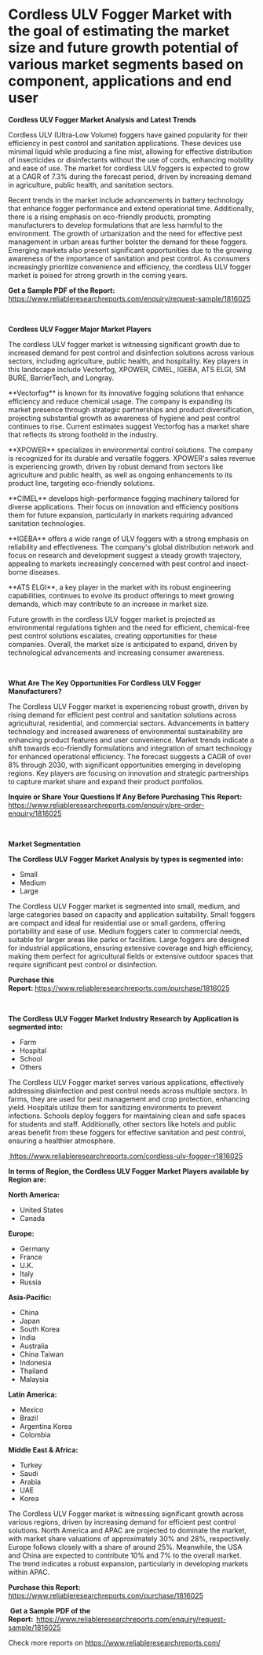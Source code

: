 <p><h1>Cordless ULV Fogger Market with the goal of estimating the market size and future growth potential of various market segments based on component, applications and end user</h1></p><p><strong>Cordless ULV Fogger Market Analysis and Latest Trends</strong></p>
<p><p>Cordless ULV (Ultra-Low Volume) foggers have gained popularity for their efficiency in pest control and sanitation applications. These devices use minimal liquid while producing a fine mist, allowing for effective distribution of insecticides or disinfectants without the use of cords, enhancing mobility and ease of use. The market for cordless ULV foggers is expected to grow at a CAGR of 7.3% during the forecast period, driven by increasing demand in agriculture, public health, and sanitation sectors.</p><p>Recent trends in the market include advancements in battery technology that enhance fogger performance and extend operational time. Additionally, there is a rising emphasis on eco-friendly products, prompting manufacturers to develop formulations that are less harmful to the environment. The growth of urbanization and the need for effective pest management in urban areas further bolster the demand for these foggers. Emerging markets also present significant opportunities due to the growing awareness of the importance of sanitation and pest control. As consumers increasingly prioritize convenience and efficiency, the cordless ULV fogger market is poised for strong growth in the coming years.</p></p>
<p><strong>Get a Sample PDF of the Report:&nbsp;</strong> <a href="https://www.reliableresearchreports.com/enquiry/request-sample/1816025?utm_campaign=2197&utm_medium=2&utm_source=Github&utm_content=ia&utm_term=19022025&utm_id=cordless-ulv-fogger">https://www.reliableresearchreports.com/enquiry/request-sample/1816025</a></p>
<p>&nbsp;</p>
<p><strong>Cordless ULV Fogger Major Market Players</strong></p>
<p><p>The cordless ULV fogger market is witnessing significant growth due to increased demand for pest control and disinfection solutions across various sectors, including agriculture, public health, and hospitality. Key players in this landscape include Vectorfog, XPOWER, CIMEL, IGEBA, ATS ELGI, SM BURE, BarrierTech, and Longray.</p><p>**Vectorfog** is known for its innovative fogging solutions that enhance efficiency and reduce chemical usage. The company is expanding its market presence through strategic partnerships and product diversification, projecting substantial growth as awareness of hygiene and pest control continues to rise. Current estimates suggest Vectorfog has a market share that reflects its strong foothold in the industry.</p><p>**XPOWER** specializes in environmental control solutions. The company is recognized for its durable and versatile foggers. XPOWER's sales revenue is experiencing growth, driven by robust demand from sectors like agriculture and public health, as well as ongoing enhancements to its product line, targeting eco-friendly solutions.</p><p>**CIMEL** develops high-performance fogging machinery tailored for diverse applications. Their focus on innovation and efficiency positions them for future expansion, particularly in markets requiring advanced sanitation technologies.</p><p>**IGEBA** offers a wide range of ULV foggers with a strong emphasis on reliability and effectiveness. The company's global distribution network and focus on research and development suggest a steady growth trajectory, appealing to markets increasingly concerned with pest control and insect-borne diseases.</p><p>**ATS ELGI**, a key player in the market with its robust engineering capabilities, continues to evolve its product offerings to meet growing demands, which may contribute to an increase in market size.</p><p>Future growth in the cordless ULV fogger market is projected as environmental regulations tighten and the need for efficient, chemical-free pest control solutions escalates, creating opportunities for these companies. Overall, the market size is anticipated to expand, driven by technological advancements and increasing consumer awareness.</p></p>
<p>&nbsp;</p>
<p><strong>What Are The Key Opportunities For Cordless ULV Fogger Manufacturers?</strong></p>
<p><p>The Cordless ULV Fogger market is experiencing robust growth, driven by rising demand for efficient pest control and sanitation solutions across agricultural, residential, and commercial sectors. Advancements in battery technology and increased awareness of environmental sustainability are enhancing product features and user convenience. Market trends indicate a shift towards eco-friendly formulations and integration of smart technology for enhanced operational efficiency. The forecast suggests a CAGR of over 8% through 2030, with significant opportunities emerging in developing regions. Key players are focusing on innovation and strategic partnerships to capture market share and expand their product portfolios.</p></p>
<p><strong>Inquire or Share Your Questions If Any Before Purchasing This Report:</strong> <a href="https://www.reliableresearchreports.com/enquiry/pre-order-enquiry/1816025?utm_campaign=2197&utm_medium=2&utm_source=Github&utm_content=ia&utm_term=19022025&utm_id=cordless-ulv-fogger">https://www.reliableresearchreports.com/enquiry/pre-order-enquiry/1816025</a></p>
<p>&nbsp;</p>
<p><strong>Market Segmentation</strong></p>
<p><strong>The Cordless ULV Fogger Market Analysis by types is segmented into:</strong></p>
<p><ul><li>Small</li><li>Medium</li><li>Large</li></ul></p>
<p><p>The Cordless ULV Fogger market is segmented into small, medium, and large categories based on capacity and application suitability. Small foggers are compact and ideal for residential use or small gardens, offering portability and ease of use. Medium foggers cater to commercial needs, suitable for larger areas like parks or facilities. Large foggers are designed for industrial applications, ensuring extensive coverage and high efficiency, making them perfect for agricultural fields or extensive outdoor spaces that require significant pest control or disinfection.</p></p>
<p><strong>Purchase this Report:&nbsp;</strong><a href="https://www.reliableresearchreports.com/purchase/1816025?utm_campaign=2197&utm_medium=2&utm_source=Github&utm_content=ia&utm_term=19022025&utm_id=cordless-ulv-fogger">https://www.reliableresearchreports.com/purchase/1816025</a></p>
<p>&nbsp;</p>
<p><strong>The Cordless ULV Fogger Market Industry Research by Application is segmented into:</strong></p>
<p><ul><li>Farm</li><li>Hospital</li><li>School</li><li>Others</li></ul></p>
<p><p>The Cordless ULV Fogger market serves various applications, effectively addressing disinfection and pest control needs across multiple sectors. In farms, they are used for pest management and crop protection, enhancing yield. Hospitals utilize them for sanitizing environments to prevent infections. Schools deploy foggers for maintaining clean and safe spaces for students and staff. Additionally, other sectors like hotels and public areas benefit from these foggers for effective sanitation and pest control, ensuring a healthier atmosphere.</p></p>
<p><a href="https://www.reliableresearchreports.com/cordless-ulv-fogger-r1816025?utm_campaign=2197&utm_medium=2&utm_source=Github&utm_content=ia&utm_term=19022025&utm_id=cordless-ulv-fogger">&nbsp;https://www.reliableresearchreports.com/cordless-ulv-fogger-r1816025</a></p>
<p><strong>In terms of Region, the Cordless ULV Fogger Market Players available by Region are:</strong></p>
<p>
    <p> <strong> North America: </strong>
        <ul>
            <li>United States</li>
            <li>Canada</li>
        </ul>
        </p> 
    <p> <strong> Europe: </strong>
        <ul>
            <li>Germany</li>
            <li>France</li>
            <li>U.K.</li>
            <li>Italy</li>
            <li>Russia</li>
        </ul>
        </p> 
    <p> <strong> Asia-Pacific: </strong>
        <ul>
            <li>China</li>
            <li>Japan</li>
            <li>South Korea</li>
            <li>India</li>
            <li>Australia</li>
            <li>China Taiwan</li>
            <li>Indonesia</li>
            <li>Thailand</li>
            <li>Malaysia</li>
        </ul>
        </p> 
    <p> <strong> Latin America: </strong>
        <ul>
            <li>Mexico</li>
            <li>Brazil</li>
            <li>Argentina Korea</li>
            <li>Colombia</li>
        </ul>
        </p> 
    <p> <strong> Middle East & Africa: </strong>
        <ul>
            <li>Turkey</li>
            <li>Saudi</li>
            <li>Arabia</li>
            <li>UAE</li>
            <li>Korea</li>
        </ul>
    </p>
    </p>
<p><p>The Cordless ULV Fogger market is witnessing significant growth across various regions, driven by increasing demand for efficient pest control solutions. North America and APAC are projected to dominate the market, with market share valuations of approximately 30% and 28%, respectively. Europe follows closely with a share of around 25%. Meanwhile, the USA and China are expected to contribute 10% and 7% to the overall market. The trend indicates a robust expansion, particularly in developing markets within APAC.</p></p>
<p><strong>Purchase this Report: </strong><a href="https://www.reliableresearchreports.com/purchase/1816025?utm_campaign=2197&utm_medium=2&utm_source=Github&utm_content=ia&utm_term=19022025&utm_id=cordless-ulv-fogger">https://www.reliableresearchreports.com/purchase/1816025</a></p>
<p>&nbsp;<strong>Get a Sample PDF of the Report:&nbsp;&nbsp;</strong><a href="https://www.reliableresearchreports.com/enquiry/request-sample/1816025?utm_campaign=2197&utm_medium=2&utm_source=Github&utm_content=ia&utm_term=19022025&utm_id=cordless-ulv-fogger">https://www.reliableresearchreports.com/enquiry/request-sample/1816025</a></p>
<p><strong></strong></p>
<p>Check more reports on <a href="https://www.reliableresearchreports.com/?utm_campaign=2197&utm_medium=2&utm_source=Github&utm_content=ia&utm_term=19022025&utm_id=cordless-ulv-fogger">https://www.reliableresearchreports.com/</a></p>